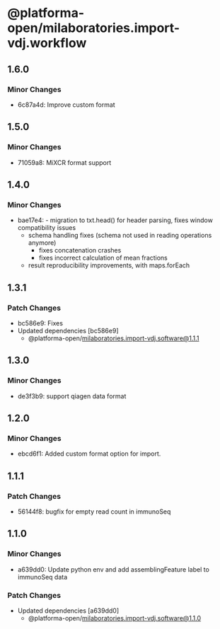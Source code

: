 # @platforma-open/milaboratories.import-vdj.workflow

## 1.6.0

### Minor Changes

- 6c87a4d: Improve custom format

## 1.5.0

### Minor Changes

- 71059a8: MiXCR format support

## 1.4.0

### Minor Changes

- bae17e4: - migration to txt.head() for header parsing, fixes window compatibility issues
  - schema handling fixes (schema not used in reading operations anymore)
    - fixes concatenation crashes
    - fixes incorrect calculation of mean fractions
  - result reproducibility improvements, with maps.forEach

## 1.3.1

### Patch Changes

- bc586e9: Fixes
- Updated dependencies [bc586e9]
  - @platforma-open/milaboratories.import-vdj.software@1.1.1

## 1.3.0

### Minor Changes

- de3f3b9: support qiagen data format

## 1.2.0

### Minor Changes

- ebcd6f1: Added custom format option for import.

## 1.1.1

### Patch Changes

- 56144f8: bugfix for empty read count in immunoSeq

## 1.1.0

### Minor Changes

- a639dd0: Update python env and add assemblingFeature label to immunoSeq data

### Patch Changes

- Updated dependencies [a639dd0]
  - @platforma-open/milaboratories.import-vdj.software@1.1.0
